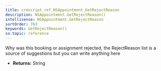 ```yaml
---
title: crmscript_ref_NSAppointment_GetRejectReason
description: NSAppointment.GetRejectReason()
intellisense: NSAppointment.GetRejectReason
sortOrder: 763
keywords: GetRejectReason()
so.topic: reference
---
```



Why was this booking or assignment rejected, the RejectReason list is a source of suggestions but you can write anything here



* **Returns:** String


